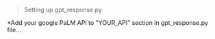 > Setting up gpt_response.py

*Add your google PaLM API to "YOUR_API" section in gpt_response.py file...

